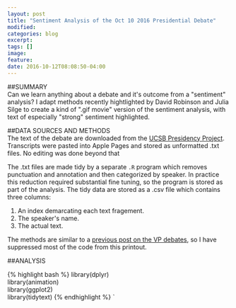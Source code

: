 ```yaml
---
layout: post
title: "Sentiment Analysis of the Oct 10 2016 Presidential Debate"
modified: 
categories: blog
excerpt:
tags: []
image:
feature:
date: 2016-10-12T08:08:50-04:00
---
```


##SUMMARY   
Can we learn anything about a debate and it's outcome from a "sentiment" analysis? I adapt methods recently hightlighted by David Robinson and Julia Silge to create a kind of ".gif movie" version of the sentiment analysis, with text of especially "strong" sentiment highlighted.

##DATA SOURCES AND METHODS   
The text of the debate are downloaded from the [UCSB Presidency Project](http://www.presidency.ucsb.edu/debates.php). Transcripts were pasted into Apple Pages and stored as unformatted .txt files. No editing was done beyond that 

The .txt files are made tidy by a separate `.R` program which removes punctuation and annotation and then categorized by speaker. In practice this reduction required substantial fine tuning, so the program is stored as part of the analysis. The tidy data are stored as a .csv file which contains three columns:
1. An index demarcating each text fragement.  
2. The speaker's name.  
3. The actual text.  

The methods are similar to a [previous post on the VP debates](http://rpubs.com/ww44ss/vp_debate), so I have suppressed most of the code from this printout.


##ANALYSIS   

{% highlight bash %}
library(dplyr)  
library(animation)  
library(ggplot2)  
library(tidytext)
{% endhighlight %}
`
